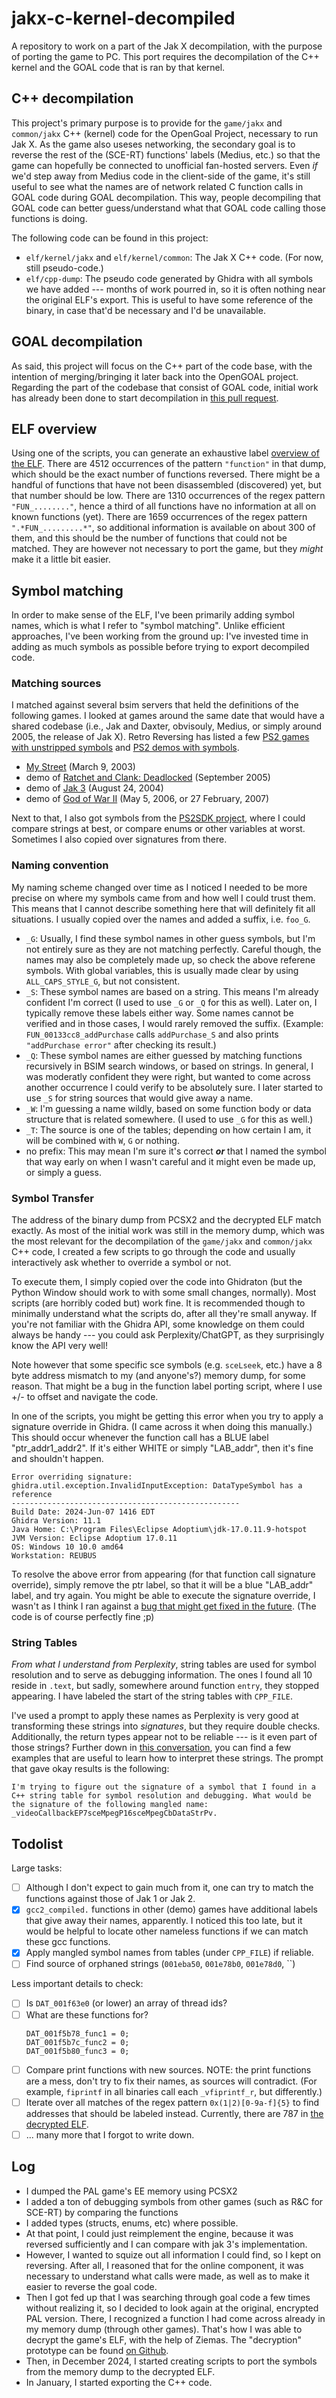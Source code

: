 # jakx-c-kernel-decompiled

A repository to work on a part of the Jak X decompilation, with the purpose of porting the game to PC. This port requires the decompilation of the C++ kernel and the GOAL code that is ran by that kernel.

## C++ decompilation

This project's primary purpose is to provide for the `game/jakx` and `common/jakx` C++ (kernel) code for the OpenGoal Project, necessary to run Jak X. As the game also useses networking, the secondary goal is to reverse the rest of the (SCE-RT) functions' labels (Medius, etc.) so that the game can hopefully be connected to unofficial fan-hosted servers. Even _if_ we'd step away from Medius code in the client-side of the game, it's still useful to see what the names are of network related C function calls in GOAL code during GOAL decompilation. This way, people decompiling that GOAL code can better guess/understand what that GOAL code calling those functions is doing.

The following code can be found in this project:

- `elf/kernel/jakx` and `elf/kernel/common`: The Jak X C++ code. (For now, still pseudo-code.)
- `elf/cpp-dump`: The pseudo code generated by Ghidra with all symbols we have added --- months of work pourred in, so it is often nothing near the original ELF's export. This is useful to have some reference of the binary, in case that'd be necessary and I'd be unavailable.

## GOAL decompilation

As said, this project will focus on the C++ part of the code base, with the intention of merging/bringing it later back into the OpenGOAL project. Regarding the part of the codebase that consist of GOAL code, initial work has already been done to start decompilation in [this pull request](https://github.com/open-goal/jak-project/pull/3633).

## ELF overview

Using one of the scripts, you can generate an exhaustive label [overview of the ELF](./elf/overview.json). There are 4512 occurrences of the pattern `"function"` in that dump, which should be the exact number of functions reversed. There might be a handful of functions that have not been disassembled (discovered) yet, but that number should be low. There are 1310 occurrences of the regex pattern `"FUN_........"`, hence a third of all functions have no information at all on known functions (yet). There are 1659 occurrences of the regex pattern `".*FUN_.........*"`, so additional information is available on about 300 of them, and this should be the number of functions that could not be matched. They are however not necessary to port the game, but they _might_ make it a little bit easier.

## Symbol matching

In order to make sense of the ELF, I've been primarily adding symbol names, which is what I refer to "symbol matching". Unlike efficient approaches, I've been working from the ground up: I've invested time in adding as much symbols as possible before trying to export decompiled code.

### Matching sources

I matched against several bsim servers that held the definitions of the following games. I looked at games around the same date that would have a shared codebase (i.e., Jak and Daxter, obvisouly, Medius, or simply around 2005, the release of Jak X). Retro Reversing has listed a few [PS2 games with unstripped symbols](https://www.retroreversing.com/ps2-unstripped/) and [PS2 demos with symbols](https://www.retroreversing.com/ps2-demos/).

- [My Street](https://en.wikipedia.org/wiki/My_Street) (March 9, 2003)
- demo of [Ratchet and Clank: Deadlocked](https://en.wikipedia.org/wiki/Ratchet:_Deadlocked) (September 2005)
- demo of [Jak 3](https://en.wikipedia.org/wiki/Jak_3) (August 24, 2004)
- demo of [God of War II](https://en.wikipedia.org/wiki/God_of_War_II) (May 5, 2006, or 27 February, 2007)

Next to that, I also got symbols from the [PS2SDK project](https://github.com/ps2dev/ps2sdk), where I could compare strings at best, or compare enums or other variables at worst. Sometimes I also copied over signatures from there.

### Naming convention

My naming scheme changed over time as I noticed I needed to be more precise on where my symbols came from and how well I could trust them. This means that I cannot describe something here that will definitely fit all situations. I usually copied over the names and added a suffix, i.e. `foo_G`.

- `_G`: Usually, I find these symbol names in other guess symbols, but I'm not entirely sure as they are not matching perfectly. Careful though, the names may also be completely made up, so check the above referene symbols. With global variables, this is usually made clear by using `ALL_CAPS_STYLE_G`, but not consistent.
- `_S`: These symbol names are based on a string. This means I'm already confident I'm correct (I used to use `_G` or `_Q` for this as well). Later on, I typically remove these labels either way. Some names cannot be verified and in those cases, I would rarely removed the suffix. (Example: `FUN_00133cc8_addPurchase` calls `addPurchase_S` and also prints `"addPurchase error"` after checking its result.)
- `_Q`: These symbol names are either guessed by matching functions recursively in BSIM search windows, or based on strings. In general, I was moderatly confident they were right, but wanted to come across another occurrence I could verify to be absolutely sure. I later started to use `_S` for string sources that would give away a name.
- `_W`: I'm guessing a name wildly, based on some function body or data structure that is related somewhere. (I used to use `_G` for this as well.)
- `_T`: The source is one of the tables; depending on how certain I am, it will be combined with `W`, `G` or nothing.
- no prefix: This may mean I'm sure it's correct ***or*** that I named the symbol that way early on when I wasn't careful and it might even be made up, or simply a guess.

### Symbol Transfer

The address of the binary dump from PCSX2 and the decrypted ELF match exactly. As most of the initial work was still in the memory dump, which was the most relevant for the decompilation of the `game/jakx` and `common/jakx` C++ code, I created a few scripts to go through the code and usually interactively ask whether to override a symbol or not.

To execute them, I simply copied over the code into Ghidraton (but the Python Window should work to with some small changes, normally). Most scripts (are horribly coded but) work fine. It is recommended though to minimally understand what the scripts do, after all they're small anyway. If you're not familiar with the Ghidra API, some knowledge on them could always be handy --- you could ask Perplexity/ChatGPT, as they surprisingly know the API very well!

Note however that some specific sce symbols (e.g. `sceLseek`, etc.) have a 8 byte address mismatch to my (and anyone's?) memory dump, for some reason. That might be a bug in the function label porting script, where I use +/- to offset and navigate the code.

In one of the scripts, you might be getting this error when you try to apply a signature override in Ghidra. (I came across it when doing this manually.) This should occur whenever the function call has a BLUE label "ptr_addr1_addr2". If it's either WHITE or simply "LAB_addr", then it's fine and shouldn't happen.

```
Error overriding signature: ghidra.util.exception.InvalidInputException: DataTypeSymbol has a reference
---------------------------------------------------
Build Date: 2024-Jun-07 1416 EDT
Ghidra Version: 11.1
Java Home: C:\Program Files\Eclipse Adoptium\jdk-17.0.11.9-hotspot
JVM Version: Eclipse Adoptium 17.0.11
OS: Windows 10 10.0 amd64
Workstation: REUBUS
```

To resolve the above error from appearing (for that function call signature override), simply remove the ptr label, so that it will be a blue "LAB_addr" label, and try again. You might be able to execute the signature override, I wasn't as I think I ran against a [bug that might get fixed in the future](https://github.com/NationalSecurityAgency/ghidra/issues/7322). (The code is of course perfectly fine ;p)

### String Tables

*From what I understand from Perplexity*, string tables are used for symbol resolution and to serve as debugging information. The ones I found all 10 reside in `.text`, but sadly, somewhere around function `entry`, they stopped appearing. I have labeled the start of the string tables with `CPP_FILE`.

I've used a prompt to apply these names as Perplexity is very good at transforming these strings into *signatures*, but they require double checks. Additionally, the return types appear not to be reliable --- is it even part of those strings? Further down in [this conversation](https://www.perplexity.ai/search/in-my-elf-game-i-found-this-in-YKclb.1KRSiQTz7Sv34SHQ), you can find a few examples that are useful to learn how to interpret these strings. The prompt that gave okay results is the following:

```
I'm trying to figure out the signature of a symbol that I found in a C++ string table for symbol resolution and debugging. What would be the signature of the following mangled name: _videoCallbackEP7sceMpegP16sceMpegCbDataStrPv.
```

## Todolist

Large tasks:

- [ ] Although I don't expect to gain much from it, one can try to match the functions against those of Jak 1 or Jak 2.
- [x] `gcc2_compiled.` functions in other (demo) games have additional labels that give away their names, apparently. I noticed this too late, but it would be helpful to locate other nameless functions if we can match these gcc functions.
- [x] Apply mangled symbol names from tables (under `CPP_FILE`) if reliable.
- [ ] Find source of orphaned strings (`001eba50`, `001e78b0`, `001e78d0`, ``)

Less important details to check:

- [ ] Is `DAT_001f63e0` (or lower) an array of thread ids?
- [ ] What are these functions for?  
  ```
  DAT_001f5b78_func1 = 0;
  DAT_001f5b7c_func2 = 0;
  DAT_001f5b80_func3 = 0;
  ```
- [ ] Compare print functions with new sources. NOTE: the print functions are a mess, don't try to fix their names, as sources will contradict. (For example, `fiprintf` in all binaries call each `_vfiprintf_r`, but differently.)
- [ ] Iterate over all matches of the regex pattern `0x(1|2)[0-9a-f]{5}` to find addresses that should be labeled instead. Currently, there are 787 in [the decrypted ELF](./elf/cpp-dump/decrypted.c).
- [ ] ... many more that I forgot to write down.

## Log

- I dumped the PAL game's EE memory using PCSX2
- I added a ton of debugging symbols from other games (such as R&C for SCE-RT) by comparing the functions
- I added types (structs, enums, etc) where possible.
- At that point, I could just reimplement the engine, because it was reversed sufficiently and I can compare with jak 3's implementation.
- However, I wanted to squize out all information I could find, so I kept on reversing. After all, I reasoned that for the online component, it was necessary to understand what calls were made, as well as to make it easier to reverse the goal code.
- Then I got fed up that I was searching through goal code a few times without realizing it, so I decided to look again at the original, encrypted PAL version. There, I recognized a function I had come across already in my memory dump (through other games). That's how I was able to decrypt the game's ELF, with the help of Ziemas. The "decryption" prototype can be found [on Github](https://github.com/yodaxtah/jak-x-elf-decryption).
- Then, in December 2024, I started creating scripts to port the symbols from the memory dump to the decrypted ELF.
- In January, I started exporting the C++ code.